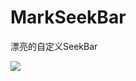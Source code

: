 # MarkSeekBar
漂亮的自定义SeekBar

![](https://github.com/lovemelovemydog/MarkSeekBar/blob/master/MySeekBar/Screenshot.png)
